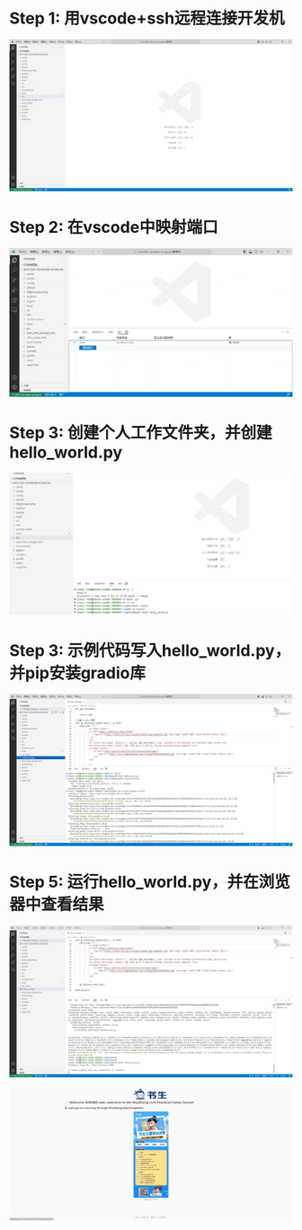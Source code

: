 # Step 1: 用vscode+ssh远程连接开发机

![](./logs/vscode_ssh.png)

# Step 2: 在vscode中映射端口

![](./logs/port_mapping.png)

# Step 3: 创建个人工作文件夹，并创建hello_world.py

![](./logs/make_dir.png)


# Step 3: 示例代码写入hello_world.py，并pip安装gradio库

![](./logs/code.png)


# Step 5: 运行hello_world.py，并在浏览器中查看结果

![](./logs/run_hello_world.png)

![](./logs/hello.png)